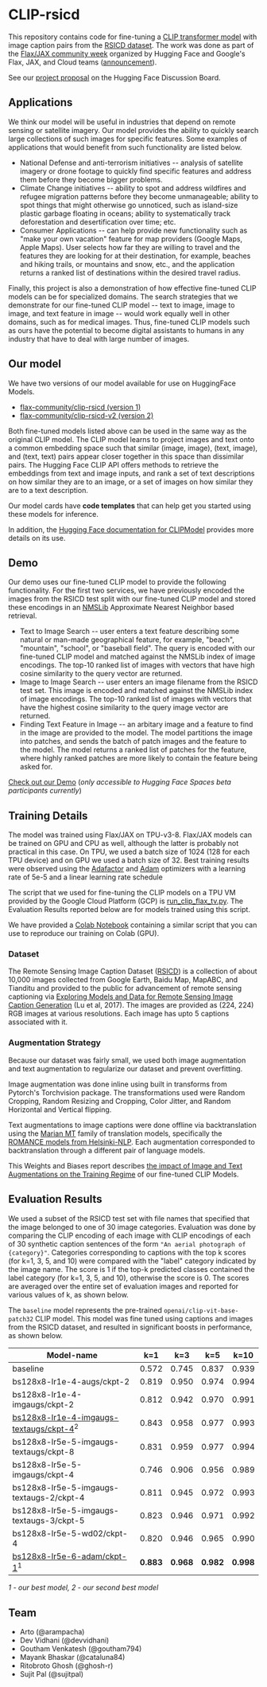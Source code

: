 # CLIP-rsicd

This repository contains code for fine-tuning a [CLIP transformer model](https://huggingface.co/transformers/model_doc/clip.html#transformers.CLIPModel) with image caption pairs from the [RSICD dataset](https://github.com/201528014227051/RSICD_optimal). The work was done as part of the [Flax/JAX community week](https://github.com/huggingface/transformers/blob/master/examples/research_projects/jax-projects/README.md#quickstart-flax-and-jax) organized by Hugging Face and Google's Flax, JAX, and Cloud teams ([announcement](https://discuss.huggingface.co/t/open-to-the-community-community-week-using-jax-flax-for-nlp-cv/7104)).

See our [project proposal](https://discuss.huggingface.co/t/fine-tune-clip-on-satellite-images-captions/7612) on the Hugging Face Discussion Board.

## Applications

We think our model will be useful in industries that depend on remote sensing or satellite imagery. Our model provides the ability to quickly search large collections of such images for specific features. Some examples of applications that would benefit from such functionality are listed below.

* National Defense and anti-terrorism initiatives -- analysis of satellite imagery or drone footage to quickly find specific features and address them before they become bigger problems.
* Climate Change initiatives -- ability to spot and address wildfires and refugee migration patterns before they become unmanageable; ability to spot things that might otherwise go unnoticed, such as island-size plastic garbage floating in oceans; ability to systematically track deforestation and desertification over time; etc.
* Consumer Applications -- can help provide new functionality such as "make your own vacation" feature for map providers (Google Maps, Apple Maps). User selects how far they are willing to travel and the features they are looking for at their destination, for example, beaches and hiking trails, or mountains and snow, etc., and the application returns a ranked list of destinations within the desired travel radius.

Finally, this project is also a demonstration of how effective fine-tuned CLIP models can be for specialized domains. The search strategies that we demonstrate for our fine-tuned CLIP model -- text to image, image to image, and text feature in image -- would work equally well in other domains, such as for medical images. Thus, fine-tuned CLIP models such as ours have the potential to become digital assistants to humans in any industry that have to deal with large number of images.

## Our model

We have two versions of our model available for use on HuggingFace Models.

* [flax-community/clip-rsicd (version 1)](https://huggingface.co/flax-community/clip-rsicd)
* [flax-community/clip-rsicd-v2 (version 2)](https://huggingface.co/flax-community/clip-rsicd-v2)

Both fine-tuned models listed above can be used in the same way as the original CLIP model. The CLIP model learns to project images and text onto a common embedding space such that similar (image, image), (text, image), and (text, text) pairs appear closer together in this space than dissimilar pairs. The Hugging Face CLIP API offers methods to retrieve the embeddings from text and image inputs, and rank a set of text descriptions on how similar they are to an image, or a set of images on how similar they are to a text description. 

Our model cards have **code templates** that can help get you started using these models for inference.

In addition, the [Hugging Face documentation for CLIPModel](https://huggingface.co/transformers/model_doc/clip.html#clipmodel) provides more details on its use.

## Demo

Our demo uses our fine-tuned CLIP model to provide the following functionality. For the first two services, we have previously encoded the images from the RSICD test split with our fine-tuned CLIP model and stored these encodings in an [NMSLib](https://github.com/nmslib/nmslib) Approximate Nearest Neighbor based retrieval.

* Text to Image Search -- user enters a text feature describing some natural or man-made geographical feature, for example, "beach", "mountain", "school", or "baseball field". The query is encoded with our fine-tuned CLIP model and matched against the NMSLib index of image encodings. The top-10 ranked list of images with vectors that have high cosine similarity to the query vector are returned.
* Image to Image Search -- user enters an image filename from the RSICD test set. This image is encoded and matched against the NMSLib index of image encodings. The top-10 ranked list of images with vectors that have the highest cosine similarity to the query image vector are returned.
* Finding Text Feature in Image -- an arbitary image and a feature to find in the image are provided to the model. The model partitions the image into patches, and sends the batch of patch images and the feature to the model. The model returns a ranked list of patches for the feature, where highly ranked patches are more likely to contain the feature being asked for.

[Check out our Demo](https://huggingface.co/spaces/sujitpal/clip-rsicd-demo) (_only accessible to Hugging Face Spaces beta participants currently_)


## Training Details

The model was trained using Flax/JAX on TPU-v3-8. Flax/JAX models can be trained on GPU and CPU as well, although the latter is probably not practical in this case. On TPU, we used a batch size of 1024 (128 for each TPU device) and on GPU we used a batch size of 32. Best training results were observed using the [Adafactor](https://arxiv.org/abs/1804.04235) and [Adam](https://arxiv.org/abs/1412.6980) optimizers with a learning rate of 5e-5 and a linear learning rate schedule

The script that we used for fine-tuning the CLIP models on a TPU VM provided by the Google Cloud Platform (GCP) is [run_clip_flax_tv.py](https://github.com/arampacha/CLIP-rsicd/blob/master/run_clip_flax_tv.py). The Evaluation Results reported below are for models trained using this script.

We have provided a [Colab Notebook](https://colab.research.google.com/github/arampacha/CLIP-rsicd/blob/master/nbs/Finetuning_CLIP_with_HF_and_jax.ipynb) containing a similar script that you can use to reproduce our training on Colab (GPU).

### Dataset

The Remote Sensing Image Caption Dataset ([RSICD](https://github.com/201528014227051/RSICD_optimal)) is a collection of about 10,000 images collected from Google Earth, Baidu Map, MapABC, and Tianditu and provided to the public for advancement of remote sensing captioning via [Exploring Models and Data for Remote Sensing Image Caption Generation](https://arxiv.org/abs/1712.07835) (Lu et al, 2017). The images are provided as (224, 224) RGB images at various resolutions. Each image has upto 5 captions associated with it.

### Augmentation Strategy

Because our dataset was fairly small, we used both image augmentation and text augmentation to regularize our dataset and prevent overfitting.

Image augmentation was done inline using built in transforms from Pytorch's Torchvision package. The transformations used were Random Cropping, Random Resizing and Cropping, Color Jitter, and Random Horizontal and Vertical flipping.

Text augmentations to image captions were done offline via backtranslation using the [Marian MT](https://huggingface.co/transformers/model_doc/marian.html) family of translation models, specifically the [ROMANCE models from Helsinki-NLP](https://huggingface.co/Helsinki-NLP/opus-mt-en-ROMANCE). Each augmentation corresponded to backtranslation through a different pair of language models.

This Weights and Biases report describes [the impact of Image and Text Augmentations on the Training Regime](https://wandb.ai/wandb/hf-flax-clip-rsicd/reports/Fine-tuning-CLIP-on-RSICD--Vmlldzo4NzMyOTg) of our fine-tuned CLIP Models.


## Evaluation Results

We used a subset of the RSICD test set with file names that specified that the image belonged to one of 30 image categories. Evaluation was done by comparing the CLIP encoding of each image with CLIP encodings of each of 30 synthetic caption sentences of the form `"An aerial photograph of {category}"`. Categories corresponding to captions with the top k scores (for k=1, 3, 5, and 10) were compared with the "label" category indicated by the image name. The score is 1 if the top-k predicted classes contained the label category (for k=1, 3, 5, and 10), otherwise the score is 0. The scores are averaged over the entire set of evaluation images and reported for various values of k, as shown below.

The `baseline` model represents the pre-trained `openai/clip-vit-base-patch32` CLIP model. This model was fine tuned using captions and images from the RSICD dataset, and resulted in significant boosts in performance, as shown below.


| Model-name                               | k=1   | k=3   | k=5   | k=10  |
| ---------------------------------------- | ----- | ----- | ----- | ----- |
| baseline                                 | 0.572 | 0.745 | 0.837 | 0.939 |
| bs128x8-lr1e-4-augs/ckpt-2               | 0.819 | 0.950 | 0.974 | 0.994 |
| bs128x8-lr1e-4-imgaugs/ckpt-2            | 0.812 | 0.942 | 0.970 | 0.991 |
| [bs128x8-lr1e-4-imgaugs-textaugs/ckpt-4](https://huggingface.co/flax-community/clip-rsicd)<sup>2</sup>   | 0.843 | 0.958 | 0.977 | 0.993 |
| bs128x8-lr5e-5-imgaugs-textaugs/ckpt-8   | 0.831 | 0.959 | 0.977 | 0.994 |
| bs128x8-lr5e-5-imgaugs/ckpt-4            | 0.746 | 0.906 | 0.956 | 0.989 |
| bs128x8-lr5e-5-imgaugs-textaugs-2/ckpt-4 | 0.811 | 0.945 | 0.972 | 0.993 |
| bs128x8-lr5e-5-imgaugs-textaugs-3/ckpt-5 | 0.823 | 0.946 | 0.971 | 0.992 |
| bs128x8-lr5e-5-wd02/ckpt-4               | 0.820 | 0.946 | 0.965 | 0.990 |
| [bs128x8-lr5e-6-adam/ckpt-1](https://huggingface.co/flax-community/clip-rsicd-v2)<sup>1</sup> | **0.883** | **0.968** | **0.982** | **0.998** |


_1 - our best model, 2 - our second best model_

## Team

* Arto (@arampacha)
* Dev Vidhani (@devvidhani)
* Goutham Venkatesh (@goutham794)
* Mayank Bhaskar (@cataluna84)
* Ritobroto Ghosh (@ghosh-r)
* Sujit Pal (@sujitpal)


